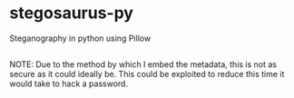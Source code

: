 # stegosaurus-py
Steganography in python using Pillow

##
NOTE: Due to the method by which I embed the metadata, this is not as secure as it could ideally be. This could be exploited to reduce this time it would take to hack a password.
